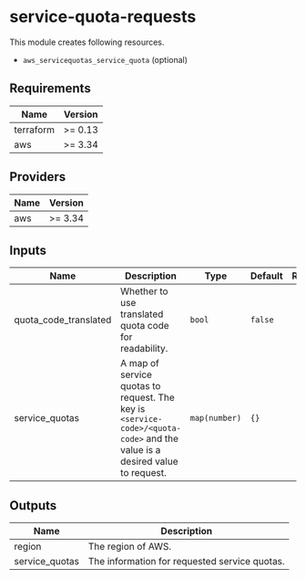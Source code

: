 # service-quota-requests

This module creates following resources.

- `aws_servicequotas_service_quota` (optional)

<!-- BEGINNING OF PRE-COMMIT-TERRAFORM DOCS HOOK -->
## Requirements

| Name | Version |
|------|---------|
| terraform | >= 0.13 |
| aws | >= 3.34 |

## Providers

| Name | Version |
|------|---------|
| aws | >= 3.34 |

## Inputs

| Name | Description | Type | Default | Required |
|------|-------------|------|---------|:--------:|
| quota\_code\_translated | Whether to use translated quota code for readability. | `bool` | `false` | no |
| service\_quotas | A map of service quotas to request. The key is `<service-code>/<quota-code>` and the value is a desired value to request. | `map(number)` | `{}` | no |

## Outputs

| Name | Description |
|------|-------------|
| region | The region of AWS. |
| service\_quotas | The information for requested service quotas. |

<!-- END OF PRE-COMMIT-TERRAFORM DOCS HOOK -->
